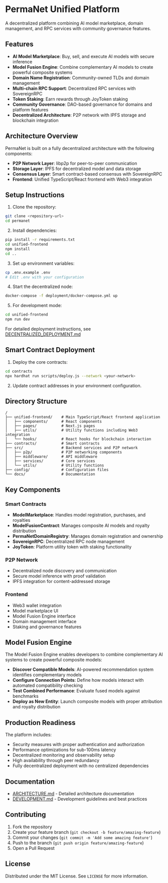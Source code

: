 # PermaNet Unified Platform

A decentralized platform combining AI model marketplace, domain management, and RPC services with community governance features.

## Features

- **AI Model Marketplace**: Buy, sell, and execute AI models with secure inference
- **Model Fusion Engine**: Combine complementary AI models to create powerful composite systems
- **Domain Name Registration**: Community-owned TLDs and domain management
- **Multi-chain RPC Support**: Decentralized RPC services with SovereignRPC
- **Token Staking**: Earn rewards through JoyToken staking
- **Community Governance**: DAO-based governance for domains and platform features
- **Decentralized Architecture**: P2P network with IPFS storage and blockchain integration

## Architecture Overview

PermaNet is built on a fully decentralized architecture with the following components:

- **P2P Network Layer**: libp2p for peer-to-peer communication
- **Storage Layer**: IPFS for decentralized model and data storage
- **Consensus Layer**: Smart contract-based consensus with SovereignRPC
- **Frontend**: Unified TypeScript/React frontend with Web3 integration

## Setup Instructions

1. Clone the repository:
```bash
git clone <repository-url>
cd permanet
```

2. Install dependencies:
```bash
pip install -r requirements.txt
cd unified-frontend
npm install
cd ..
```

3. Set up environment variables:
```bash
cp .env.example .env
# Edit .env with your configuration
```

4. Start the decentralized node:
```bash
docker-compose -f deployment/docker-compose.yml up
```

5. For development mode:
```bash
cd unified-frontend
npm run dev
```

For detailed deployment instructions, see [DECENTRALIZED_DEPLOYMENT.md](deployment/DECENTRALIZED_DEPLOYMENT.md)

## Smart Contract Deployment

1. Deploy the core contracts:
```bash
cd contracts
npx hardhat run scripts/deploy.js --network <your-network>
```

2. Update contract addresses in your environment configuration.

## Directory Structure

```
/
├── unified-frontend/    # Main TypeScript/React frontend application
│   ├── components/      # React components
│   ├── pages/           # Next.js pages
│   ├── utils/           # Utility functions including Web3 integration
│   └── hooks/           # React hooks for blockchain interaction
├── contracts/           # Smart contracts
├── src/                 # Backend services and P2P network
│   ├── p2p/             # P2P networking components
│   ├── middleware/      # API middleware
│   ├── services/        # Core services
│   └── utils/           # Utility functions
├── config/              # Configuration files
└── docs/                # Documentation
```

## Key Components

### Smart Contracts
- **ModelMarketplace**: Handles model registration, purchases, and royalties
- **ModelFusionContract**: Manages composite AI models and royalty distribution
- **PermaNetDomainRegistry**: Manages domain registration and ownership
- **SovereignRPC**: Decentralized RPC node management
- **JoyToken**: Platform utility token with staking functionality

### P2P Network
- Decentralized node discovery and communication
- Secure model inference with proof validation
- IPFS integration for content-addressed storage

### Frontend
- Web3 wallet integration
- Model marketplace UI
- Model Fusion Engine interface
- Domain management interface
- Staking and governance features

## Model Fusion Engine

The Model Fusion Engine enables developers to combine complementary AI systems to create powerful composite models:

- **Discover Compatible Models**: AI-powered recommendation system identifies complementary models
- **Configure Connection Points**: Define how models interact with automated compatibility checking
- **Test Combined Performance**: Evaluate fused models against benchmarks
- **Deploy as New Entity**: Launch composite models with proper attribution and royalty distribution

## Production Readiness

The platform includes:
- Security measures with proper authentication and authorization
- Performance optimizations for sub-100ms latency
- Decentralized monitoring and observability setup
- High availability through peer redundancy
- Fully decentralized deployment with no centralized dependencies

## Documentation

- [ARCHITECTURE.md](ARCHITECTURE.md) - Detailed architecture documentation
- [DEVELOPMENT.md](DEVELOPMENT.md) - Development guidelines and best practices

## Contributing

1. Fork the repository
2. Create your feature branch (`git checkout -b feature/amazing-feature`)
3. Commit your changes (`git commit -m 'Add some amazing feature'`)
4. Push to the branch (`git push origin feature/amazing-feature`)
5. Open a Pull Request

## License

Distributed under the MIT License. See `LICENSE` for more information.